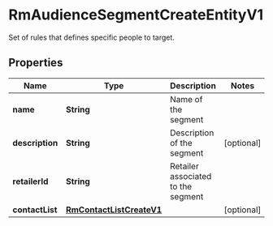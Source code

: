 

# RmAudienceSegmentCreateEntityV1

Set of rules that defines specific people to target.

## Properties

| Name | Type | Description | Notes |
|------------ | ------------- | ------------- | -------------|
|**name** | **String** | Name of the segment |  |
|**description** | **String** | Description of the segment |  [optional] |
|**retailerId** | **String** | Retailer  associated to the segment |  |
|**contactList** | [**RmContactListCreateV1**](RmContactListCreateV1.md) |  |  [optional] |



